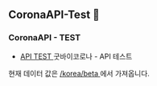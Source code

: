 CoronaAPI-Test 👋
---

### CoronaAPI - TEST

- [ API TEST ](https://sample2.corona-19.kr) 
굿바이코로나 - API 테스트

현재 데이터 값은 [ /korea/beta ](https://api.corona-19.kr/korea/beta/?servicekey=) 에서 가져옵니다.
